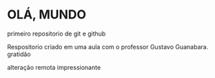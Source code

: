 # OLÁ, MUNDO

 primeiro repositorio de git e github


Respositorio criado em uma aula com o professor Gustavo Guanabara. gratidão

alteração remota impressionante
